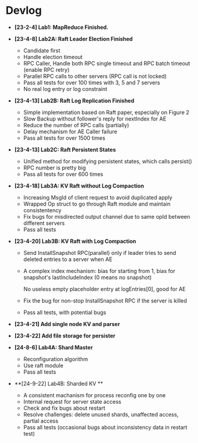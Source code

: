 # Devlog

- **[23-2-4] Lab1: MapReduce Finished.**

- **[23-4-8] Lab2A: Raft Leader Election Finished**

  - Candidate first
  - Handle election timeout
  - RPC Caller, Handle both RPC single timeout and RPC batch timeout (enable RPC retry)
  - Parallel RPC calls to other servers (RPC call is not locked)
  - Pass all tests for over 100 times with 3, 5 and 7 servers
  - No real log entry or log constraint
  
- **[23-4-13] Lab2B: Raft Log Replication Finished**

  - Simple implementation based on Raft paper, especially on Figure 2
  - Slow Backup without follower's reply for nextIndex for AE
  - Reduce the number of RPC calls (partially)
  - Delay mechanism for AE Caller failure
  - Pass all tests for over 1500 times
  
- **[23-4-13] Lab2C: Raft Persistent States**

  - Unified method for modifying persistent states, which calls persist()
  - RPC number is pretty big
  - Pass all tests for over 600 times
  
- **[23-4-18] Lab3A: KV Raft without Log Compaction**

  - Increasing MsgId of client request to avoid duplicated apply
  - Wrapped Op struct to go through Raft module and maintain consistentency
  - Fix bugs for misdirected output channel due to same opId between different servers
  - Pass all tests
  
- **[23-4-20] Lab3B: KV Raft with Log Compaction**

  - Send InstallSnapshot RPC(parallel) only if leader tries to send deleted entries to a server when AE
  - A complex index mechanism: bias for starting from 1, bias for snapshot's lastIncludeIndex (0 means no snapshot)

    No useless empty placeholder entry at logEntries[0], good for AE
  - Fix the bug for non-stop InstallSnapshot RPC if the server is killed
  - Pass all tests, with potential bugs
  
- **[23-4-21]  Add single node KV and parser**

- **[23-4-22]  Add file storage for persister**

- **[24-8-6]  Lab4A: Shard Master**
  
  - Reconfiguration algorithm
  - Use raft module
  - Pass all tests
  
- **[24-9-22]  Lab4B: Sharded KV **

  - A consistent machanism for process reconfig one by one
  - Internal request for server state access
  - Check and fix bugs about restart
  - Resolve challenges: delete unused shards, unaffected access, partial access
  - Pass all tests (occasional bugs about inconsistency data in restart test)
